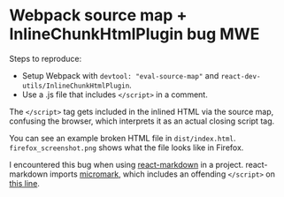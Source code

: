 # Webpack source map + InlineChunkHtmlPlugin bug MWE

Steps to reproduce:

- Setup Webpack with `devtool: "eval-source-map"` and `react-dev-utils/InlineChunkHtmlPlugin`.
- Use a .js file that includes `</script>` in a comment.

The `</script>` tag gets included in the inlined HTML via the source map, confusing the browser, which interprets it as an actual closing script tag.

You can see an example broken HTML file in `dist/index.html`. `firefox_screenshot.png` shows what the file looks like in Firefox.

I encountered this bug when using [react-markdown](https://www.npmjs.com/package/react-markdown) in a project. react-markdown imports [micromark](https://www.npmjs.com/package/micromark), which includes an offending `</script>` on [this line](https://github.com/micromark/micromark-extension-gfm-footnote/blob/740919f2c98248c1f978515410c5d995c5dade00/dev/lib/html.js#L13).
